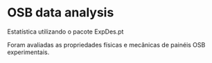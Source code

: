 # OSB data analysis

Estatística utilizando o pacote ExpDes.pt

Foram avaliadas as propriedades físicas e mecânicas de painéis OSB experimentais.
